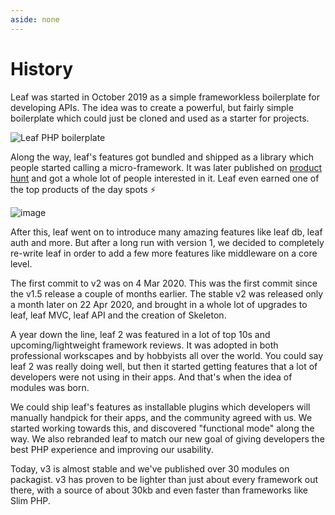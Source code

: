 ```yaml
---
aside: none
---
```


# History

Leaf was started in October 2019 as a simple frameworkless boilerplate for developing APIs. The idea was to create a powerful, but fairly simple boilerplate which could just be cloned and used as a starter for projects.

![Leaf PHP boilerplate](https://user-images.githubusercontent.com/26604242/145728756-4b3908af-4cf1-4be6-8250-f39f4155489d.png)

Along the way, leaf's features got bundled and shipped as a library which people started calling a micro-framework. It was later published on [product hunt](https://www.producthunt.com/posts/leaf-php) and got a whole lot of people interested in it. Leaf even earned one of the top products of the day spots ⚡️

![image](https://user-images.githubusercontent.com/26604242/145728962-60179763-62c6-4f88-97b9-6d24bccc9f36.png)

After this, leaf went on to introduce many amazing features like leaf db, leaf auth and more. But after a long run with version 1, we decided to completely re-write leaf in order to add a few more features like middleware on a core level.

The first commit to v2 was on 4 Mar 2020. This was the first commit since the v1.5 release a couple of months earlier. The stable v2 was released only a month later on 22 Apr 2020, and brought in a whole lot of upgrades to leaf, leaf MVC, leaf API and the creation of Skeleton.

A year down the line, leaf 2 was featured in a lot of top 10s and upcoming/lightweight framework reviews. It was adopted in both professional workscapes and by hobbyists all over the world. You could say leaf 2 was really doing well, but then it started getting features that a lot of developers were not using in their apps. And that's when the idea of modules was born.

We could ship leaf's features as installable plugins which developers will manually handpick for their apps, and the community agreed with us. We started working towards this, and discovered "functional mode" along the way. We also rebranded leaf to match our new goal of giving developers the best PHP experience and improving our usability.

Today, v3 is almost stable and we've published over 30 modules on packagist. v3 has proven to be lighter than just about every framework out there, with a source of about 30kb and even faster than frameworks like Slim PHP.
